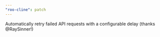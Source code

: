 ```yaml
---
"roo-cline": patch
---
```


Automatically retry failed API requests with a configurable delay (thanks @RaySinner!)
